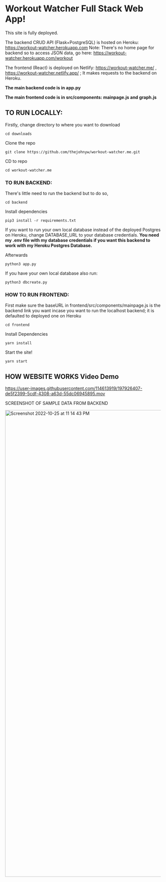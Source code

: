 # Workout Watcher Full Stack Web App!

This site is fully deployed.

The backend CRUD API (Flask+PostgreSQL) is hosted on Heroku: https://workout-watcher.herokuapp.com
Note: There's no home page for backend so to access JSON data, go here: https://workout-watcher.herokuapp.com/workout

The frontend (React) is deployed on Netlify: https://workout-watcher.me/ , https://workout-watcher.netlify.app/ ; It makes requests to the backend on Heroku.

**The main backend code is in app.py**

**The main frontend code is in src/components: mainpage.js and graph.js**
## TO RUN LOCALLY:

Firstly, change directory to where you want to download
   
    cd downloads
  
Clone the repo

    git clone https://github.com/thejohnyw/workout-watcher.me.git

CD to repo

    cd workout-watcher.me
### TO RUN BACKEND:

  There's little need to run the backend but to do so, 
  
    cd backend
      
 Install dependencies
      
    pip3 install -r requirements.txt
      
  If you want to run your own local database instead of the deployed Postgres on Heroku,
  change DATABASE_URL to your database credentials. **You need my .env file with my database credentials if you want this backend to work with my Heroku Postgres Database.**
  
 Afterwards
 
    python3 app.py
      
 If you have your own local database also run:
 
    python3 dbcreate.py
    
 
 ### HOW TO RUN FRONTEND:
 
 First make sure the baseURL in frontend/src/components/mainpage.js is the backend link you want incase you want to run the localhost backend; it is defaulted to deployed one on Heroku
 
    cd frontend
      
Install Dependencies

    yarn install
      
Start the site!

    yarn start
      
 
 ## HOW WEBSITE WORKS Video Demo
  

https://user-images.githubusercontent.com/114613919/197926407-de5f2399-5cdf-4308-a63d-55dc06945895.mov

SCREENSHOT OF SAMPLE DATA FROM BACKEND

<img width="1512" alt="Screenshot 2022-10-25 at 11 14 43 PM" src="https://user-images.githubusercontent.com/114613919/197926467-ea798288-6490-4a7f-b3e7-aa2c3c442ef1.png">



